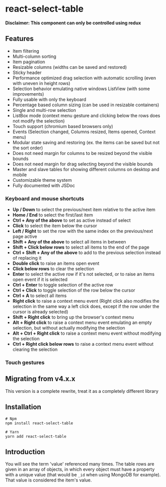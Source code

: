 # react-select-table

**Disclaimer: This component can only be controlled using redux**

## Features

* Item filtering
* Multi-column sorting
* Item pagination
* Resizable columns (widths can be saved and restored)
* Sticky header
* Performance optimized drag selection with automatic scrolling (even with uneven in height rows)
* Selection behavior emulating native windows ListView (with some improvements)
* Fully usable with only the keyboard
* Percentage based column sizing (can be used in resizable containers)
* Single and multi-row selection
* ListBox mode (context menu gesture and clicking below the rows does not modify the selection)
* Touch support (chromium based browsers only)
* Events (Selection changed, Columns resized, Items opened, Context menu)
* Modular state saving and restoring (ex. the items can be saved but not the sort order)
* Does not need margin for columns to be resized beyond the visible bounds
* Does not need margin for drag selecting beyond the visible bounds
* Master and slave tables for showing different columns on desktop and mobile
* Customizable theme system
* Fully documented with JSDoc

### Keyboard and mouse shortcuts
* **Up / Down** to select the previous/next item relative to the active item
* **Home / End** to select the first/last item
* **Ctrl + Any of the above** to set as active instead of select
* **Click** to select the item below the cursor
* **Left / Right** to set the row with the same index on the previous/next page active
* **Shift + Any of the above** to select all items in between
* **Shift + Click below rows** to select all items to the end of the page
* **Ctrl + Shift + Any of the above** to add to the previous selection instead of replacing it
* **Double click** to raise an items open event
* **Click below rows** to clear the selection
* **Enter** to select the active row if it's not selected, or to raise an items open event if it is selected
* **Ctrl + Enter** to toggle selection of the active row
* **Ctrl + Click** to toggle selection of the row below the cursor
* **Ctrl + A** to select all items
* **Right click** to raise a context menu event (Right click also modifies the selection in the same way a left click does, except if the row under the cursor is already selected)
* **Shift + Right click** to bring up the browser's context menu
* **Alt + Right click** to raise a context menu event emulating an empty selection, but without actually modifying the selection
* **Alt + Ctrl + Right click** to raise a context menu event without modifying the selection
* **Ctrl + Right click below rows** to raise a context menu event without clearing the selection


### Touch gestures


## Migrating from v4.x.x

This version is a complete rewrite, treat it as a completely different library





## Installation

```shell
# Npm
npm install react-select-table

# Yarn
yarn add react-select-table
```



## Introduction

You will see the term 'value' referenced many times. The table rows are given in an array of objects, in which every object must have a property with a unique value (that would be `_id` when using MongoDB for example). That value is considered the item's value.
